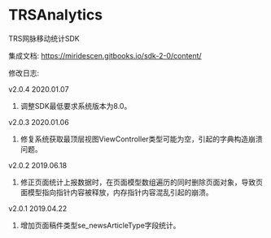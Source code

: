 # TRSAnalytics
TRS网脉移动统计SDK

集成文档: https://miridescen.gitbooks.io/sdk-2-0/content/

修改日志:

v2.0.4  2020.01.07
1. 调整SDK最低要求系统版本为8.0。

v2.0.3  2020.01.06
1. 修复系统获取最顶层视图ViewController类型可能为空，引起的字典构造崩溃问题。

v2.0.2  2019.06.18
1. 修正页面统计上报数据时，在页面模型数组遍历的同时删除页面对象，导致页面模型指向指针内容被释放，内存指针内容混乱引起的崩溃。

v2.0.1  2019.04.22
1. 增加页面稿件类型se_newsArticleType字段统计。
